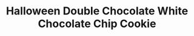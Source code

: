 ---
layout: product
title: Halloween Double Chocolate White Chocolate Chip Cookie
slug: halloween-double-chocolate-white-chocolate-chip-cookie
product_ref: halloween-double-chocolate-white-chocolate-chip-cookie
---